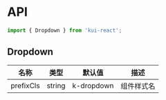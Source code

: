 # API

```jsx
import { Dropdown } from 'kui-react';
```

## Dropdown

| 名称      | 类型   | 默认值     | 描述       |
| --------- | ------ | ---------- | ---------- |
| prefixCls | string | k-dropdown | 组件样式名 |
